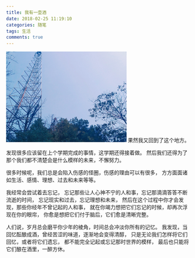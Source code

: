 ```yaml
---
title: 我有一壶酒
date: 2018-02-25 11:19:10
categories: 随笔
tags: 生活
comments: true
---
```

<img src="https://raw.githubusercontent.com/CS-Tao/github-content/master/contents/blog/image/others/01.jpg" width="65%" height="65%">
果然我又回到了这个地方。

发现很多应该留在上个学期完成的事情，这学期还得接着做。
然后我们还得为了那个我们都不清楚会是什么模样的未来，不懈努力。
<!-- more -->
很多时候呢，我们总是会陷入伤感的怪圈，伤感的理由可以有很多，
方方面面诸如生活、感情、理想、过去和未来等等。

我经常会尝试着去忘记，
忘记那些让人心神不宁的人和事，忘记那滴滴答答不断流逝的时间，
忘记现实和过去，忘记理想和未来，
然后在这个过程中你才会发现，那些你经年不曾记起的人和事，
就在你竭力想把它们忘记的时候，却再次浮现在你的眼帘，
你愈是想把它们付于脑后，它们愈是清晰完整。

人们说，岁月总会磨平你少年的棱角，时间总会冲淡你所有的记忆。
我发现，当回忆酝酿成酒，曾经苦涩的味道，逐渐地会变得清醇，
只是无论我们怎样将它们回忆，或者将它们遗忘，
都不能完全记起或忘记那时世界的模样，
最后也只能将它们酿在酒里，一醉方休。
